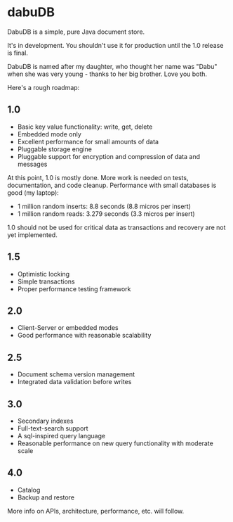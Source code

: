 # dabuDB

DabuDB is a simple, pure Java document store.

It's in development. You shouldn't use it for production until the 1.0 release is final.

DabuDB is named after my daughter, who thought her name was "Dabu" when she was very young - thanks to her big brother. Love you both. 

Here's a rough roadmap:

## 1.0

* Basic key value functionality: write, get, delete
* Embedded mode only
* Excellent performance for small amounts of data
* Pluggable storage engine
* Pluggable support for encryption and compression of data and messages

At this point, 1.0 is mostly done. More work is needed on tests, documentation, and code cleanup. 
Performance with small databases is good (my laptop):

* 1 million random inserts: 8.8 seconds (8.8 micros per insert)
* 1 million random reads: 3.279 seconds (3.3 micros per insert)

1.0 should not be used for critical data as transactions and recovery are not yet implemented.

## 1.5

* Optimistic locking
* Simple transactions
* Proper performance testing framework

## 2.0

* Client-Server or embedded modes
* Good performance with reasonable scalability


## 2.5

* Document schema version management
* Integrated data validation before writes

## 3.0

* Secondary indexes
* Full-text-search support
* A sql-inspired query language
* Reasonable performance on new query functionality with moderate scale

## 4.0

* Catalog
* Backup and restore


More info on APIs, architecture, performance, etc. will follow.
